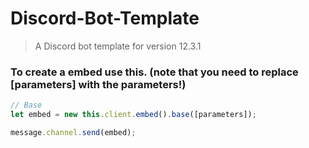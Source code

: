 # Discord-Bot-Template
> A Discord bot template for version 12.3.1

### To create a embed use this. (note that you need to replace [parameters] with the parameters!)
```javascript
// Base
let embed = new this.client.embed().base([parameters]);

message.channel.send(embed);
```
